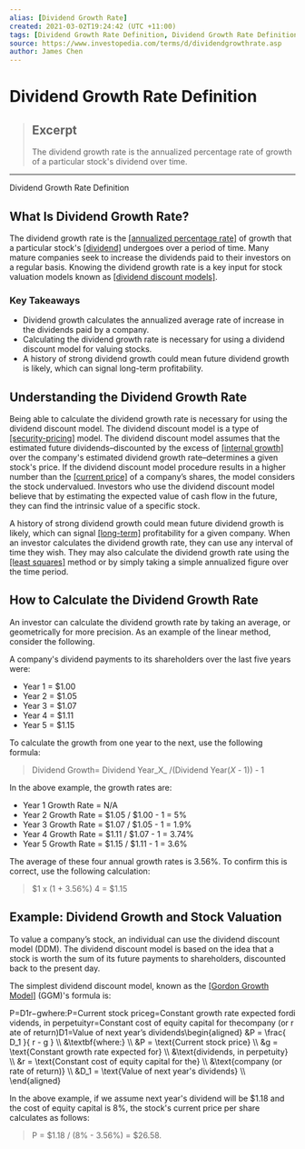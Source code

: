 ```yaml
---
alias: [Dividend Growth Rate]
created: 2021-03-02T19:24:42 (UTC +11:00)
tags: [Dividend Growth Rate Definition, Dividend Growth Rate Definition]
source: https://www.investopedia.com/terms/d/dividendgrowthrate.asp
author: James Chen
---
```


# Dividend Growth Rate Definition

> ## Excerpt
> The dividend growth rate is the annualized percentage rate of growth of a particular stock's dividend over time.

---

Dividend Growth Rate Definition
## What Is Dividend Growth Rate?

The dividend growth rate is the [[annualized percentage rate]](https://www.investopedia.com/terms/a/apr.asp) of growth that a particular stock's [[dividend]](https://www.investopedia.com/terms/d/dividend.asp) undergoes over a period of time. Many mature companies seek to increase the dividends paid to their investors on a regular basis. Knowing the dividend growth rate is a key input for stock valuation models known as [[dividend discount models]](https://www.investopedia.com/terms/d/ddm.asp).

### Key Takeaways

-   Dividend growth calculates the annualized average rate of increase in the dividends paid by a company.
-   Calculating the dividend growth rate is necessary for using a dividend discount model for valuing stocks.
-   A history of strong dividend growth could mean future dividend growth is likely, which can signal long-term profitability.

## Understanding the Dividend Growth Rate

Being able to calculate the dividend growth rate is necessary for using the dividend discount model. The dividend discount model is a type of [[security-pricing]](https://www.investopedia.com/terms/s/security.asp) model. The dividend discount model assumes that the estimated future dividends–discounted by the excess of [[internal growth]](https://www.investopedia.com/terms/i/internalgrowthrate.asp) over the company's estimated dividend growth rate–determines a given stock's price. If the dividend discount model procedure results in a higher number than the [[current price]](https://www.investopedia.com/terms/c/currentprice.asp) of a company’s shares, the model considers the stock undervalued. Investors who use the dividend discount model believe that by estimating the expected value of cash flow in the future, they can find the intrinsic value of a specific stock.

A history of strong dividend growth could mean future dividend growth is likely, which can signal [[long-term]](https://www.investopedia.com/terms/l/longterm.asp) profitability for a given company. When an investor calculates the dividend growth rate, they can use any interval of time they wish. They may also calculate the dividend growth rate using the [[least squares]](https://www.investopedia.com/terms/l/least-squares.asp) method or by simply taking a simple annualized figure over the time period.

## How to Calculate the Dividend Growth Rate

An investor can calculate the dividend growth rate by taking an average, or geometrically for more precision. As an example of the linear method, consider the following.

A company's dividend payments to its shareholders over the last five years were:

-   Year 1 = $1.00
-   Year 2 = $1.05
-   Year 3 = $1.07
-   Year 4 = $1.11
-   Year 5 = $1.15

To calculate the growth from one year to the next, use the following formula:

> Dividend Growth= Dividend Year_X_ /(Dividend Year(_X_ - 1)) - 1

In the above example, the growth rates are:

-   Year 1 Growth Rate = N/A
-   Year 2 Growth Rate = $1.05 / $1.00 - 1 = 5%
-   Year 3 Growth Rate = $1.07 / $1.05 - 1 = 1.9%
-   Year 4 Growth Rate = $1.11 / $1.07 - 1 = 3.74%
-   Year 5 Growth Rate = $1.15 / $1.11 - 1 = 3.6%

The average of these four annual growth rates is 3.56%. To confirm this is correct, use the following calculation:

> $1 x (1 + 3.56%) 4 = $1.15

## Example: Dividend Growth and Stock Valuation

To value a company’s stock, an individual can use the dividend discount model (DDM). The dividend discount model is based on the idea that a stock is worth the sum of its future payments to shareholders, discounted back to the present day.

The simplest dividend discount model, known as the [[Gordon Growth Model]](https://www.investopedia.com/terms/g/gordongrowthmodel.asp) (GGM)'s formula is:

P\=D1r−gwhere:P\=Current stock priceg\=Constant growth rate expected fordividends, in perpetuityr\=Constant cost of equity capital for thecompany (or rate of return)D1\=Value of next year’s dividends\\begin{aligned} &P = \\frac{ D\_1 }{ r - g } \\\\ &\\textbf{where:} \\\\ &P = \\text{Current stock price} \\\\ &g = \\text{Constant growth rate expected for} \\\\ &\\text{dividends, in perpetuity} \\\\ &r = \\text{Constant cost of equity capital for the} \\\\ &\\text{company (or rate of return)} \\\\ &D\_1 = \\text{Value of next year's dividends} \\\\ \\end{aligned}

In the above example, if we assume next year's dividend will be $1.18 and the cost of equity capital is 8%, the stock's current price per share calculates as follows:

> P = $1.18 / (8% - 3.56%) = $26.58.
